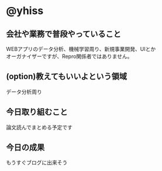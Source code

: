 # @yhiss

## 会社や業務で普段やっていること
WEBアプリのデータ分析、機械学習周り、新規事業開発、UIとか  
オーガナイザーですが、Repro関係者ではありません。

## (option)教えてもいいよという領域
データ分析周り

## 今日取り組むこと
論文読んでまとめる予定です

## 今日の成果
もうすぐブログに出来そう
